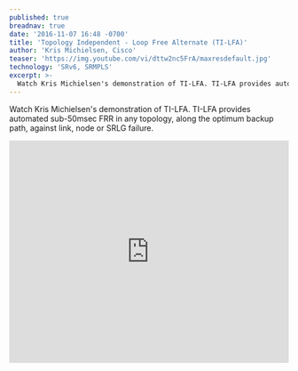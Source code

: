 ```yaml
---
published: true
breadnav: true
date: '2016-11-07 16:48 -0700'
title: 'Topology Independent - Loop Free Alternate (TI-LFA)'
author: 'Kris Michielsen, Cisco'
teaser: 'https://img.youtube.com/vi/dttw2nc5FrA/maxresdefault.jpg'
technology: 'SRv6, SRMPLS'
excerpt: >-
  Watch Kris Michielsen's demonstration of TI-LFA. TI-LFA provides automated sub-50msec FRR in any topology, along the optimum backup path, against link, node or SRLG failure.
---
```

Watch Kris Michielsen's demonstration of TI-LFA. TI-LFA provides automated sub-50msec FRR in any topology, along the optimum backup path, against link, node or SRLG failure.

<iframe width="100%" height="400px" src="https://www.youtube.com/embed/dttw2nc5FrA" frameborder="0" allowfullscreen></iframe>